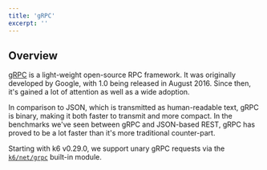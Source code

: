 ```yaml
---
title: 'gRPC'
excerpt: ''
---
```


## Overview

[gRPC](https://grpc.io/) is a light-weight open-source RPC framework. It was originally developed by Google, with 1.0
being released in August 2016. Since then, it's gained a lot of attention as well as a wide adoption.

In comparison to JSON, which is transmitted as human-readable text, gRPC is binary, making it both
faster to transmit and more compact. In the benchmarks we've seen between gRPC and JSON-based REST,
gRPC has proved to be a lot faster than it's more traditional counter-part.

Starting with k6 v0.29.0, we support unary gRPC requests via the [`k6/net/grpc`](/javascript-api/k6-net-grpc) built-in module.